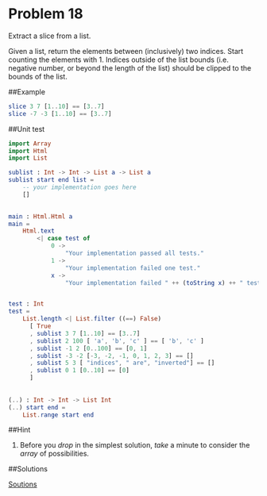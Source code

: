 # Problem 18

Extract a slice from a list.

Given a list, return the elements between (inclusively) two indices. Start counting the elements with 1. Indices outside of the list bounds (i.e. negative number, or beyond the length of the list) should be clipped to the bounds of the list. 

##Example
```elm
slice 3 7 [1..10] == [3..7]
slice -7 -3 [1..10] == [3..7]
```
##Unit test
```elm
import Array
import Html
import List

sublist : Int -> Int -> List a -> List a 
sublist start end list = 
    -- your implementation goes here
    []
    

main : Html.Html a 
main =
    Html.text
        <| case test of 
            0 -> 
                "Your implementation passed all tests."
            1 -> 
                "Your implementation failed one test."
            x -> 
                "Your implementation failed " ++ (toString x) ++ " tests."


test : Int
test =
    List.length <| List.filter ((==) False)
      [ True
      , sublist 3 7 [1..10] == [3..7]
      , sublist 2 100 [ 'a', 'b', 'c' ] == [ 'b', 'c' ]
      , sublist -1 2 [0..100] == [0, 1]
      , sublist -3 -2 [-3, -2, -1, 0, 1, 2, 3] == []
      , sublist 5 3 [ "indices", " are", "inverted"] == []
      , sublist 0 1 [0..10] == [0]
      ]
            
            
(..) : Int -> Int -> List Int
(..) start end =
    List.range start end      
```
##Hint
1. Before you *drop* in the simplest solution, *take* a minute to consider the *array* of possibilities.

##Solutions

[Soutions](../s/s18.md)